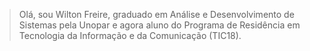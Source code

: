 > Olá, sou Wilton Freire, graduado em Análise e Desenvolvimento de Sistemas pela Unopar e agora aluno do
> Programa de Residência em Tecnologia da Informação e da Comunicação (TIC18). 